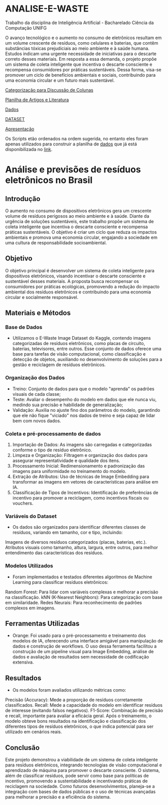 # ANALISE-E-WASTE

Trabalho da disciplina de Inteligência Artificial - Bacharelado Ciência da Computação UNIFG

O avanço tecnológico e o aumento no consumo de eletrônicos resultam em um volume crescente de resíduos, como celulares e baterias, que contêm substâncias tóxicas prejudiciais ao meio ambiente e à saúde humana. Estudos indicam uma urgente necessidade de iniciativas para o descarte correto desses materiais. Em resposta a essa demanda, o projeto propõe um sistema de coleta inteligente que incentiva o descarte consciente e recompensa consumidores por práticas sustentáveis. Dessa forma, visa-se promover um ciclo de benefícios ambientais e sociais, contribuindo para uma economia circular e um futuro mais sustentável.

[Categorização para Discussão de Colunas]()

[Planilha de Artigos e Literatura]()

[Dados]()

[DATASET]()

[Apresentação](https://docs.google.com/presentation/d/1PTvTR0BeHcjduf-5Mwyaz4vX_m93B61-k3wLM5Mt8es/edit#slide=id.g2d55714aff8_0_45)

Os Scripts etão ordenados na ordem sugerida, no entanto eles foram apenas utilizados para construir a planilha de [dados](https://docs.google.com/spreadsheets/d/1priwDe7UXDmy9nzbXKZTDhQG9_NOB6FZafhcmQLOTfU/edit#gid=587864036) que já está disponibilizada no [link](https://docs.google.com/spreadsheets/d/1priwDe7UXDmy9nzbXKZTDhQG9_NOB6FZafhcmQLOTfU/edit#gid=587864036).

# Análise e previsões de resíduos eletrônicos no Brasil

## Introdução
O aumento no consumo de dispositivos eletrônicos gera um crescente volume de resíduos perigosos ao meio ambiente e à saúde. Diante da urgência de soluções sustentáveis, este trabalho propõe um sistema de coleta inteligente que incentiva o descarte consciente e recompensa práticas sustentáveis. O objetivo é criar um ciclo que reduza os impactos ambientais e promova uma economia circular, engajando a sociedade em uma cultura de responsabilidade socioambiental.

## Objetivo
O objetivo principal é desenvolver um sistema de coleta inteligente para dispositivos eletrônicos, visando incentivar o descarte consciente e sustentável desses materiais. A proposta busca recompensar os consumidores por práticas ecológicas, promovendo a redução do impacto ambiental dos resíduos eletrônicos e contribuindo para uma economia circular e socialmente responsável.

## Materiais e Métodos
### Base de Dados
- Utilizamos o E-Waste Image Dataset do Kaggle, contendo imagens categorizadas de resíduos eletrônicos, como placas de circuito, baterias, televisores, entre outros. Esse conjunto de dados oferece uma base para tarefas de visão computacional, como classificação e detecção de objetos, auxiliando no desenvolvimento de soluções para a gestão e reciclagem de resíduos eletrônicos.

### Organização dos Dados
- Treino: Conjunto de dados para que o modelo "aprenda" os padrões visuais de cada classe;
- Teste: Avaliar o desempenho do modelo em dados que ele nunca viu, medindo sua precisão e habilidade de generalização;
- Validação: Auxilia no ajuste fino dos parâmetros  do modelo, garantindo que ele não fique "viciado" nos dados de treino e seja capaz de lidar bem com novos dados.


### Coleta e pré-processamento de dados
1. Importação de Dados: As imagens são carregadas e categorizadas conforme o tipo de resíduo eletrônico.
2. Limpeza e Organização: Filtragem e organização dos dados para assegurar representatividade e qualidade dos itens.
3. Processamento Inicial: Redimensionamento e padronização das imagens para uniformidade no treinamento do modelo.
4. Extração de Atributos: Uso de técnicas de Image Embedding para transformar as imagens em vetores de características para análise em IA.
5. Classificação de Tipos de Incentivos: Identificação de preferências de incentivo para promover a reciclagem, como incentivos fiscais ou vouchers.

### Variáveis do Dataset
- Os dados são organizados para identificar diferentes classes de resíduos, variando em tamanho, cor e tipo, incluindo:

Imagens de diversos resíduos categorizados (placas, baterias, etc.).
Atributos visuais como tamanho, altura, largura, entre outros, para melhor entendimento das características dos resíduos.

### Modelos Utilizados
- Foram implementados e testados diferentes algoritmos de Machine Learning para classificar resíduos eletrônicos:

Random Forest: Para lidar com variáveis complexas e melhorar a precisão na classificação.
kNN (K-Nearest Neighbors): Para categorização com base em similaridade.
Redes Neurais: Para reconhecimento de padrões complexos em imagens.

## Ferramentas Utilizadas
- Orange: Foi usado para o pré-processamento e treinamento dos modelos de IA, oferecendo uma interface amigável para manipulação de dados e construção de workflows. O uso dessa ferramenta facilitou a construção de um pipeline visual para Image Embedding, análise de dados e avaliação de resultados sem necessidade de codificação extensiva.

## Resultados
- Os modelos foram avaliados utilizando métricas como:

Precisão (Accuracy): Mede a proporção de resíduos corretamente classificados.
Recall: Mede a capacidade do modelo em identificar resíduos de interesse (evitando falsos negativos).
F1-Score: Combinação de precisão e recall, importante para avaliar a eficácia geral.
Após o treinamento, o modelo obteve bons resultados na identificação e classificação dos diferentes tipos de resíduos eletrônicos, o que indica potencial para ser utilizado em cenários reais.

## Conclusão
Este projeto demonstrou a viabilidade de um sistema de coleta inteligente para resíduos eletrônicos, integrando tecnologias de visão computacional e aprendizado de máquina para promover o descarte consciente. O sistema, além de classificar resíduos, pode servir como base para políticas de incentivo, promovendo a sustentabilidade e incentivando práticas de reciclagem na sociedade. Como futuros desenvolvimentos, planeja-se a integração com bases de dados públicas e o uso de técnicas avançadas para melhorar a precisão e a eficiência do sistema.
